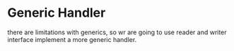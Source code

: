 # Generic Handler


there are limitations with generics, so wr are going to use reader and writer interface implement a more generic handler.
